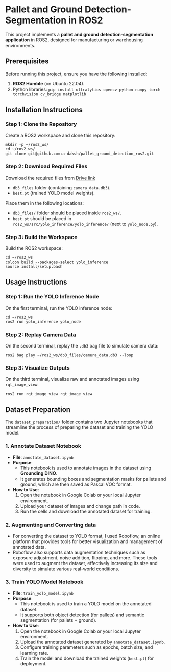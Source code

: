 # **Pallet and Ground Detection-Segmentation in ROS2**
This project implements a **pallet and ground detection-segmentation application** in ROS2, designed for manufacturing or warehousing environments. 

## **Prerequisites**
Before running this project, ensure you have the following installed:
1. **ROS2 Humble** (on Ubuntu 22.04).
2. Python libraries:
```pip install ultralytics opencv-python numpy torch torchvision cv_bridge matplotlib```

## **Installation Instructions**

### **Step 1: Clone the Repository**
Create a ROS2 workspace and clone this repository:
```
mkdir -p ~/ros2_ws/
cd ~/ros2_ws/
git clone git@github.com:a-daksh/pallet_ground_detection_ros2.git
```

### **Step 2: Download Required Files**
Download the required files from [Drive link](https://drive.google.com/drive/folders/1_GLXqJJsnF-4wum1YWaBZejN_cHSzImh?usp=sharing)

- `db3_files` folder (containing `camera_data.db3`).
- `best.pt` (trained YOLO model weights).

Place them in the following locations:
- `db3_files/` folder should be placed inside `ros2_ws/`.
- `best.pt` should be placed in `ros2_ws/src/yolo_inference/yolo_inference/` (next to `yolo_node.py`).

### **Step 3: Build the Workspace**
Build the ROS2 workspace:
```
cd ~/ros2_ws
colcon build --packages-select yolo_inference
source install/setup.bash
```

## **Usage Instructions**

### **Step 1: Run the YOLO Inference Node**
On the first terminal, run the YOLO inference node:
```
cd ~/ros2_ws
ros2 run yolo_inference yolo_node
```
### **Step 2: Replay Camera Data**
On the second terminal, replay the `.db3` bag file to simulate camera data:
```
ros2 bag play ~/ros2_ws/db3_files/camera_data.db3 --loop
```

### **Step 3: Visualize Outputs**
On the third terminal, visualize raw and annotated images using `rqt_image_view`:
```
ros2 run rqt_image_view rqt_image_view
```

## **Dataset Preparation**

The `dataset_preparation/` folder contains two Jupyter notebooks that streamline the process of preparing the dataset and training the YOLO model. 

### **1. Annotate Dataset Notebook**
- **File**: `annotate_dataset.ipynb`
- **Purpose**:
  - This notebook is used to annotate images in the dataset using **Grounding DINO**.
  - It generates bounding boxes and segmentation masks for pallets and ground, which are then saved as Pascal VOC format.
- **How to Use**:
  1. Open the notebook in Google Colab or your local Jupyter environment.
  2. Upload your dataset of images and change path in code.
  3. Run the cells and download the annotated dataset for training.

### **2. Augmenting and Converting data**
- For converting the dataset to YOLO format, I used Roboflow, an online platform that provides tools for better visualization and management of annotated data.
- Roboflow also supports data augmentation techniques such as exposure adjustment, noise addition, flipping, and more. These tools were used to augment the dataset, effectively increasing its size and diversity to simulate various real-world conditions.

### **3. Train YOLO Model Notebook**
- **File**: `train_yolo_model.ipynb`
- **Purpose**:
  - This notebook is used to train a YOLO model on the annotated dataset.
  - It supports both object detection (for pallets) and semantic segmentation (for pallets + ground).
- **How to Use**:
  1. Open the notebook in Google Colab or your local Jupyter environment.
  2. Upload the annotated dataset generated by `annotate_dataset.ipynb`.
  3. Configure training parameters such as epochs, batch size, and learning rate.
  4. Train the model and download the trained weights (`best.pt`) for deployment.


